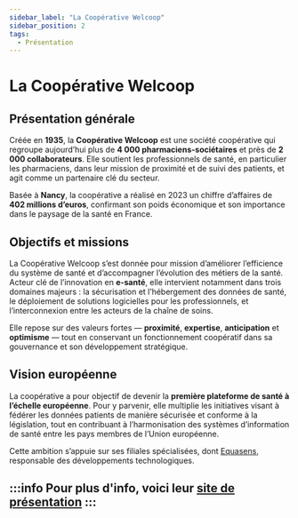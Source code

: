 ```yaml
---
sidebar_label: "La Coopérative Welcoop"
sidebar_position: 2
tags:
  - Présentation
---
```


# La Coopérative Welcoop

## Présentation générale

Créée en **1935**, la **Coopérative Welcoop** est une société coopérative qui regroupe aujourd’hui plus de **4 000 pharmaciens-sociétaires** et près de **2 000 collaborateurs**. Elle soutient les professionnels de santé, en particulier les pharmaciens, dans leur mission de proximité et de suivi des patients, et agit comme un partenaire clé du secteur.

Basée à **Nancy**, la coopérative a réalisé en 2023 un chiffre d’affaires de **402 millions d’euros**, confirmant son poids économique et son importance dans le paysage de la santé en France.

## Objectifs et missions

La Coopérative Welcoop s’est donnée pour mission d’améliorer l’efficience du système de santé et d’accompagner l’évolution des métiers de la santé. Acteur clé de l’innovation en **e-santé**, elle intervient notamment dans trois domaines majeurs : la sécurisation et l’hébergement des données de santé, le déploiement de solutions logicielles pour les professionnels, et l’interconnexion entre les acteurs de la chaîne de soins.

Elle repose sur des valeurs fortes — **proximité**, **expertise**, **anticipation** et **optimisme** — tout en conservant un fonctionnement coopératif dans sa gouvernance et son développement stratégique.

## Vision européenne

La coopérative a pour objectif de devenir la **première plateforme de santé à l’échelle européenne**. Pour y parvenir, elle multiplie les initiatives visant à fédérer les données patients de manière sécurisée et conforme à la législation, tout en contribuant à l’harmonisation des systèmes d’information de santé entre les pays membres de l’Union européenne.

Cette ambition s’appuie sur ses filiales spécialisées, dont [Equasens](./Equasens), responsable des développements technologiques.

:::info
Pour plus d'info, voici leur [site de présentation](https://equasens.com/)
:::
---
